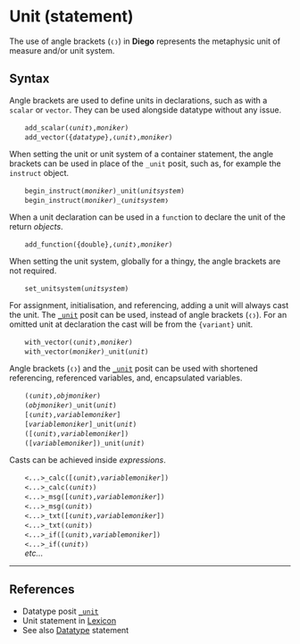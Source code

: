 # Unit (statement)
The use of angle brackets (`❬❭`) in **Diego** represents the metaphysic unit of measure and/or unit system.

## Syntax
Angle brackets are used to define units in declarations, such as with a `scalar` or `vector`. They can be used alongside datatype without any issue.

&nbsp;&nbsp;&nbsp;&nbsp;&nbsp;&nbsp; `add_scalar(❬`*`unit`*`❭,`*`moniker`*`)`<br>
&nbsp;&nbsp;&nbsp;&nbsp;&nbsp;&nbsp; `add_vector({`*`datatype`*`},❬`*`unit`*`❭,`*`moniker`*`)`<br>

When setting the unit or unit system of a container statement, the angle brackets can be used in place of the `_unit` posit, such as, for example the `instruct` object.

&nbsp;&nbsp;&nbsp;&nbsp;&nbsp;&nbsp; `begin_instruct(`*`moniker`*`)_unit(`*`unitsystem`*`)`<br>
&nbsp;&nbsp;&nbsp;&nbsp;&nbsp;&nbsp; `begin_instruct(`*`moniker`*`)_❬`*`unitsystem`*`❭`<br>

When a unit declaration can be used in a `funct`ion to declare the unit of the return *objects*.

&nbsp;&nbsp;&nbsp;&nbsp;&nbsp;&nbsp; `add_function({double},❬`*`unit`*`❭,`*`moniker`*`)`<br>

When setting the unit system, globally for a thingy, the angle brackets are not required.

&nbsp;&nbsp;&nbsp;&nbsp;&nbsp;&nbsp; `set_unitsystem(`*`unitsystem`*`)`<br>

For assignment, initialisation, and referencing, adding a unit will always cast the unit. The [`_unit`](../funct/unit.md) posit can be used, instead of angle brackets (`❬❭`). For an omitted unit at declaration the cast will be from the `{variant}` unit.

&nbsp;&nbsp;&nbsp;&nbsp;&nbsp;&nbsp; `with_vector(❬`*`unit`*`❭,`*`moniker`*`)`<br>
&nbsp;&nbsp;&nbsp;&nbsp;&nbsp;&nbsp; `with_vector(`*`moniker`*`)_unit(`*`unit`*`)`<br>

Angle brackets (`❬❭`) and the [`_unit`](../funct/unit.md) posit can be used with shortened referencing, referenced variables, and, encapsulated variables.

&nbsp;&nbsp;&nbsp;&nbsp;&nbsp;&nbsp; `(❬`*`unit`*`❭,`*`objmoniker`*`)`<br>
&nbsp;&nbsp;&nbsp;&nbsp;&nbsp;&nbsp; `(`*`objmoniker`*`)_unit(`*`unit`*`)`<br>
&nbsp;&nbsp;&nbsp;&nbsp;&nbsp;&nbsp; `[❬`*`unit`*`❭,`*`variablemoniker`*`]`<br>
&nbsp;&nbsp;&nbsp;&nbsp;&nbsp;&nbsp; `[`*`variablemoniker`*`]_unit(`*`unit`*`)`<br>
&nbsp;&nbsp;&nbsp;&nbsp;&nbsp;&nbsp; `([❬`*`unit`*`❭,`*`variablemoniker`*`])`<br>
&nbsp;&nbsp;&nbsp;&nbsp;&nbsp;&nbsp; `([`*`variablemoniker`*`])_unit(`*`unit`*`)`<br>

Casts can be achieved inside *expressions*.

&nbsp;&nbsp;&nbsp;&nbsp;&nbsp;&nbsp; *`<...>`*`_calc([❬`*`unit`*`❭,`*`variablemoniker`*`])`<br>
&nbsp;&nbsp;&nbsp;&nbsp;&nbsp;&nbsp; *`<...>`*`_calc(❬`*`unit`*`❭)`<br>
&nbsp;&nbsp;&nbsp;&nbsp;&nbsp;&nbsp; *`<...>`*`_msg([❬`*`unit`*`❭,`*`variablemoniker`*`])`<br>
&nbsp;&nbsp;&nbsp;&nbsp;&nbsp;&nbsp; *`<...>`*`_msg(❬`*`unit`*`❭)`<br>
&nbsp;&nbsp;&nbsp;&nbsp;&nbsp;&nbsp; *`<...>`*`_txt([❬`*`unit`*`❭,`*`variablemoniker`*`])`<br>
&nbsp;&nbsp;&nbsp;&nbsp;&nbsp;&nbsp; *`<...>`*`_txt(❬`*`unit`*`❭)`<br>
&nbsp;&nbsp;&nbsp;&nbsp;&nbsp;&nbsp; *`<...>`*`_if([❬`*`unit`*`❭,`*`variablemoniker`*`])`<br>
&nbsp;&nbsp;&nbsp;&nbsp;&nbsp;&nbsp; *`<...>`*`_if(❬`*`unit`*`❭)`<br>
&nbsp;&nbsp;&nbsp;&nbsp;&nbsp;&nbsp; *etc...*

---
## References

* Datatype posit [`_unit`](../funct/unit.md)
* Unit statement in [Lexicon](../../lexicon/lexicon.md#❬❭)
* See also [Datatype](../../abstract/statem/dt.md) statement




